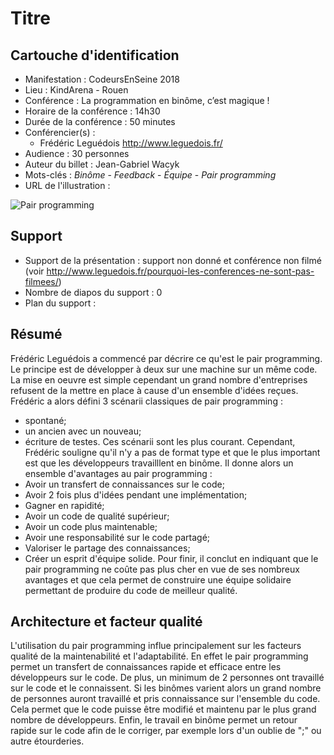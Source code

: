# Titre

## Cartouche d'identification

 - Manifestation : CodeursEnSeine 2018
 - Lieu : KindArena - Rouen
 - Conférence : La programmation en binôme, c’est magique !
 - Horaire de la conférence : 14h30
 - Durée de la conférence : 50 minutes
 - Conférencier(s) :
   -  Frédéric Leguédois http://www.leguedois.fr/
 - Audience : 30 personnes
 - Auteur du billet : Jean-Gabriel Wacyk
 - Mots-clés : *Binôme* - *Feedback* - *Équipe* - *Pair programming*
 - URL de l'illustration :

 ![Pair programming]()

## Support
 - Support de la présentation : support non donné et conférence non filmé (voir http://www.leguedois.fr/pourquoi-les-conferences-ne-sont-pas-filmees/)
 - Nombre de diapos du support : 0
 - Plan du support :

## Résumé

Frédéric Leguédois a commencé par décrire ce qu'est le pair programming. Le principe est de développer à deux sur une machine sur un même code. La mise en oeuvre est simple cependant un grand nombre d'entreprises refusent de la mettre en place à cause d'un ensemble d'idées reçues.
Frédéric a alors défini 3 scénarii classiques de pair programming :
  * spontané;
  * un ancien avec un nouveau;
  * écriture de testes.
Ces scénarii sont les plus courant. Cependant, Frédéric souligne qu'il n'y a pas de format type et que le plus important est que les développeurs travailllent en binôme. Il donne alors un ensemble d'avantages au pair programming :
  * Avoir un transfert de connaissances sur le code;
  * Avoir 2 fois plus d'idées pendant une implémentation;
  * Gagner en rapidité;
  * Avoir un code de qualité supérieur;
  * Avoir un code plus maintenable;
  * Avoir une responsabilité sur le code partagé;
  * Valoriser le partage des connaissances;
  * Créer un esprit d'équipe solide.
Pour finir, il conclut en indiquant que le pair programming ne coûte pas plus cher en vue de ses nombreux avantages et que cela permet de construire une équipe solidaire permettant de produire du code de meilleur qualité.


## Architecture et facteur qualité

L'utilisation du pair programming influe principalement sur les facteurs qualité de la maintenabilité et l'adaptabilité. En effet le pair programming permet un transfert de connaissances rapide et efficace entre les développeurs sur le code. De plus, un minimum de 2 personnes ont travaillé sur le code et le connaissent. Si les binômes varient alors un grand nombre de personnes auront travaillé et pris connaissance sur l'ensemble du code. Cela permet que le code puisse être modifié et maintenu par le plus grand nombre de développeurs. Enfin, le travail en binôme permet un retour rapide sur le code afin de le corriger, par exemple lors d'un oublie de ";" ou autre étourderies.
